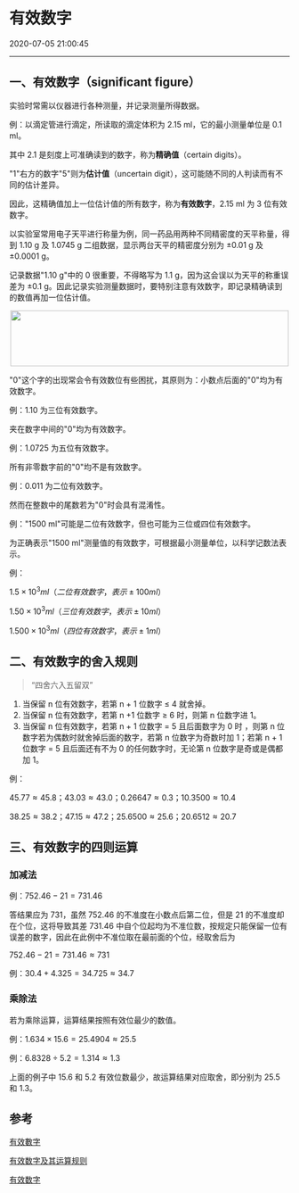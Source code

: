 # 有效数字

2020-07-05 21:00:45

---

## 一、有效数字（significant figure）

实验时常需以仪器进行各种测量，并记录测量所得数据。

例：以滴定管进行滴定，所读取的滴定体积为 2.15 ml，它的最小测量单位是 0.1 ml。

其中 2.1 是刻度上可准确读到的数字，称为**精确值**（certain digits）。

"1"右方的数字"5"则为**估计值**（uncertain digit），这可能随不同的人判读而有不同的估计差异。

因此，这精确值加上一位估计值的所有数字，称为**有效数字**，2.15 ml 为 3 位有效数字。

以实验室常用电子天平进行称量为例，同一药品用两种不同精密度的天平称量，得到 1.10 g 及 1.0745 g 二组数据，显示两台天平的精密度分别为 ±0.01 g 及 ±0.0001 g。

记录数据"1.10 g"中的 0 很重要，不得略写为 1.1 g，因为这会误以为天平的称重误差为 ±0.1 g。因此记录实验测量数据时，要特别注意有效数字，即记录精确读到的数值再加一位估计值。

<div align=center><img width = '500' height ='100' src ="https://i.loli.net/2020/07/05/7uODaCZkHqivsnE.png"/></div>

"0"这个字的出现常会令有效数位有些困扰，其原则为：小数点后面的"0"均为有效数字。

例：1.10 为三位有效数字。

夹在数字中间的"0"均为有效数字。

例：1.0725 为五位有效数字。

所有非零数字前的"0"均不是有效数字。

例：0.011 为二位有效数字。

然而在整数中的尾数若为"0"时会具有混淆性。

例："1500 ml"可能是二位有效数字，但也可能为三位或四位有效数字。

为正确表示"1500 ml"测量值的有效数字，可根据最小测量单位，以科学记数法表示。

例：

$1.5×10^3 ml  （二位有效数字，表示 ±100 ml）$

$1.50×10^3 ml   （三位有效数字，表示 ±10 ml）$

$1.500×10^3 ml  （四位有效数字，表示 ±1 ml）$

## 二、有效数字的舍入规则

> “四舍六入五留双”

1. 当保留 n 位有效数字，若第 n + 1 位数字 ≤ 4 就舍掉。  
2. 当保留 n 位有效数字，若第 n +1  位数字 ≥ 6 时，则第 n 位数字进 1。  
3. 当保留 n 位有效数字，若第 n + 1 位数字 = 5 且后面数字为 0 时 ，则第 n 位数字若为偶数时就舍掉后面的数字，若第 n 位数字为奇数时加 1；若第 n + 1 位数字 = 5 且后面还有不为 0 的任何数字时，无论第 n 位数字是奇或是偶都加 1。

例：

$45.77≈45.8；43.03≈43.0；0.26647≈0.3；10.3500≈10.4$

$38.25≈38.2；47.15≈47.2；25.6500≈25.6；20.6512≈20.7$

## 三、有效数字的四则运算

### 加减法

例：$752.46−21=731.46$

答结果应为 731，虽然 752.46 的不准度在小数点后第二位，但是
21 的不准度却在个位，这将导致其差 731.46 中自个位起均为不准位数，按规定只能保留一位有误差的数字，因此在此例中不准位取在最前面的个位，经取舍后为

$752.46−21=731.46≈731$

例：$30.4+4.325=34.725≈34.7$

### 乘除法

若为乘除运算，运算结果按照有效位最少的数值。

例：$1.634×15.6=25.4904≈25.5$

例：$6.8328÷5.2=1.314≈1.3$

上面的例子中 15.6 和 5.2 有效位数最少，故运算结果对应取舍，即分别为 25.5 和 1.3。

## 参考

[有效數字](https://web.archive.org/web/20130124121053/http://www.ch.ntu.edu.tw/~genchem99/significant%20figures.pdf)

[有效数字及其运算规则](https://wenku.baidu.com/view/db28c2d528ea81c758f578a9.html)

[有效数字](https://baike.baidu.com/item/%E6%9C%89%E6%95%88%E6%95%B0%E5%AD%97)